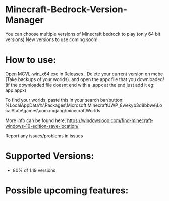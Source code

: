 # Minecraft-Bedrock-Version-Manager
You can choose multiple versions of Minecraft bedrock to play (only 64 bit versions)
New versions to use coming soon!

# How to use:
Open  MCVL-win_x64.exe in [Releases](https://github.com/crystalvortex/Minecraft-Bedrock-Version-Manager/releases) . Delete your current version on mcbe (Take backups of your worlds).
and open the appx file that you downloaded! (if the downloaded file doesnt end with a .appx at the end just add it eg: app.appx)

To find your worlds, paste this in your search bar/button:
%LocalAppData%\Packages\Microsoft.MinecraftUWP_8wekyb3d8bbwe\LocalState\games\com.mojang\minecraftWorlds

More info can be found here: https://windowsloop.com/find-minecraft-windows-10-edition-save-location/

Report any issues/problems in issues

# Supported Versions:
+ 80% of 1.19 versions



# Possible upcoming features:








